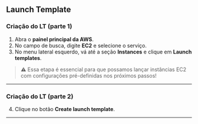 ## Launch Template  
### Criação do LT (parte 1)

1. Abra o **painel principal da AWS**.
2. No campo de busca, digite **EC2** e selecione o serviço.
3. No menu lateral esquerdo, vá até a seção **Instances** e clique em **Launch templates**.

> ⚠️ Essa etapa é essencial para que possamos lançar instâncias EC2 com configurações pré-definidas nos próximos passos!


---
### Criação do LT (parte 2)

4. Clique no botão **Create launch template**.


---


